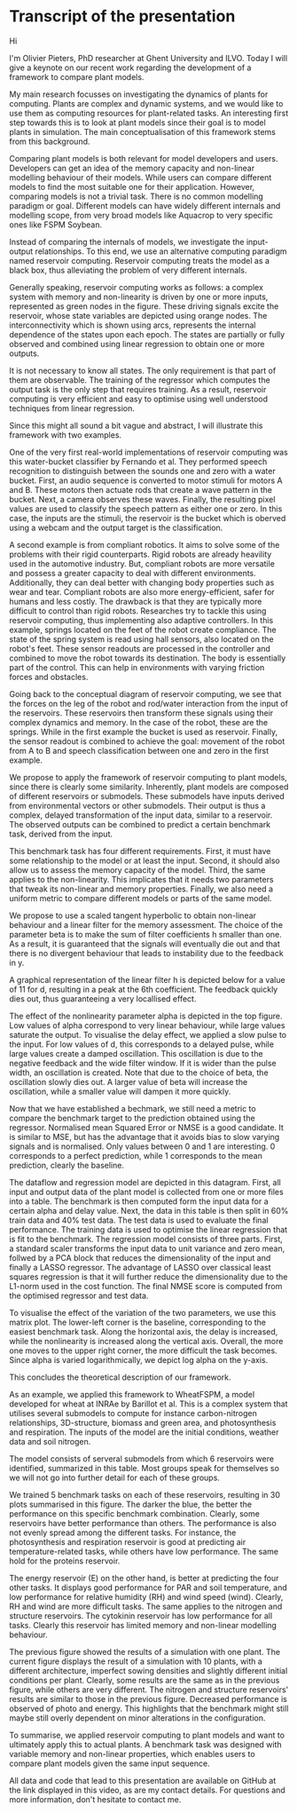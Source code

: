 Transcript of the presentation
==============================

Hi

I'm Olivier Pieters, PhD researcher at Ghent University and ILVO. Today I will give a keynote on our recent work regarding the development of a framework to compare plant models.

My main research focusses on investigating the dynamics of plants for computing. Plants are complex and dynamic systems, and we would like to use them as computing resources for plant-related tasks. An interesting first step towards this is to look at plant models since their goal is to model plants in simulation. The main conceptualisation of this framework stems from this background.

Comparing plant models is both relevant for model developers and users. Developers can get an idea of the memory capacity and non-linear modelling behaviour of their models. While users can compare different models to find the most suitable one for their application. However, comparing models is not a trivial task. There is no common modelling paradigm or goal. Different models can have widely different internals and modelling scope, from very broad models like Aquacrop to very specific ones like FSPM Soybean.

Instead of comparing the internals of models, we investigate the input-output relationships. To this end, we use an alternative computing paradigm named reservoir computing. Reservoir computing treats the model as a black box, thus alleviating the problem of very different internals.

Generally speaking, reservoir computing works as follows: a complex system with memory and non-linearity is driven by one or more inputs, represented as green nodes in the figure. These driving signals excite the reservoir, whose state variables are depicted using orange nodes. The interconnectivity which is shown using arcs, represents the internal dependence of the states upon each epoch.  The states are partially or fully observed and  combined using linear regression to obtain one or more outputs.  

It is not necessary to know all states. The only requirement is that part of them are observable. The training of the regressor which computes the output task is the only step that requires training. As a result, reservoir computing is very efficient and easy to optimise using well understood techniques from linear regression.

Since this might all sound a bit vague and abstract, I will illustrate this framework with two examples. 

One of the very first real-world implementations of reservoir computing was this water-bucket classifier by Fernando et al. They performed speech recognition to distinguish between the sounds one and zero with a water bucket. First, an audio sequence is converted to motor stimuli for motors A and B. These motors then actuate rods that create a wave pattern in the bucket. Next, a camera observes these waves. Finally, the resulting pixel values are used to classify the speech pattern as either one or zero. In this case, the inputs are the stimuli, the reservoir is the bucket which is oberved using a webcam and the output target is the classification.

A second example is from compliant robotics. It aims to solve some of the problems with their rigid counterparts. Rigid robots are already heavility used in the automotive industry. But, compliant robots are more versatile and possess a greater capacity to deal with different environments. Additionally, they can deal better with changing body properties such as  wear and tear. Compliant robots are also more energy-efficient, safer for humans and less costly. The drawback is that they are typically more difficult to control than rigid robots. Researches try to tackle this using reservoir computing, thus implementing also adaptive controllers. In this example, springs located on the feet of the robot create compliance. The state of the spring system is read using hall sensors, also located on the robot's feet. These sensor readouts are processed in the controller and combined to move the robot towards its destination. The body is essentially part of the control. This can help in environments with varying friction forces and obstacles.

Going back to the conceptual diagram of reservoir computing, we see that the forces on the leg of the robot and rod/water interaction from the input of the reservoirs. These reservoirs then transform these signals using their complex dynamics and memory. In the case of the robot, these are the springs. While in the first example the bucket is used as reservoir. Finally, the sensor readout is combined to achieve the goal: movement of the robot from A to B and speech classification between one and zero in the first example.

We propose to apply the framework of reservoir computing to plant models, since there is clearly some similarity. Inherently, plant models are composed of different reservoirs or submodels. These submodels have inputs derived from environmental vectors or other submodels. Their output is thus a complex, delayed transformation of the input data, similar to a reservoir. The observed outputs can be combined to predict a certain benchmark task, derived from the input.

This benchmark task has four different requirements. First, it must have some relationship to the model or at least the input. Second, it should also allow us to assess the memory capacity of the model. Third, the same applies to the non-linearity. This implicates that it needs two parameters that tweak its non-linear and memory properties. Finally, we also need a uniform metric to compare different models or parts of the same model.

We propose to use a scaled tangent hyperbolic to obtain non-linear behaviour and a linear filter for the memory assessment. The choice of the parameter beta is to make the sum of filter coefficients h  smaller than one. As a result, it is guaranteed that the signals will eventually die out and that there is no divergent behaviour that leads to instability due to the feedback in y.

A graphical representation of the linear filter h is depicted below for a value of 11 for d, resulting in a peak at the 6th coefficient. The feedback quickly dies out, thus guaranteeing a very locallised effect.

The effect of the nonlinearity parameter alpha is depicted in the top figure. Low values of alpha correspond to very linear behaviour, while large values saturate the output. To visualise the delay effect, we applied a slow pulse to the input. For low values of d, this corresponds to a delayed pulse, while large values create a damped oscillation. This oscillation is due to the negative feedback and the wide filter window. If it is wider than the pulse width, an oscillation is created. Note that due to the choice of beta, the oscillation slowly dies out. A larger value of beta will increase the oscillation, while a smaller value will dampen it more quickly.

Now that we have established a bechmark, we still need a metric to compare the benchmark target to the prediction obtained using the regressor. Normalised mean Squared Error or NMSE is a good candidate. It is similar to MSE, but has the advantage that it avoids bias to slow varying signals and is normalised. Only values between 0 and 1 are interesting. 0 corresponds to a perfect prediction, while 1 corresponds to the mean prediction, clearly the baseline.

The dataflow and regression model are depicted in this datagram. First, all input and output data of the plant model is collected from one or more files into a table. The benchmark is then computed form the input data for a certain alpha and delay value. Next, the data in this table is then split in 60% train data and 40% test data. The test data is used to evaluate the final performance. The training data is used to optimise the linear regression that is fit to the benchmark. The regression model consists of three parts. First, a standard scaler transforms the input data to unit variance and zero mean, follwed by a PCA block that reduces the dimensionality of the input and finally a LASSO regressor. The advantage of LASSO over classical least squares regression is that it will further reduce the dimensionality due to the L1-norm used in the cost function. The final NMSE score is computed from the optimised regressor and test data.  

To visualise the effect of the variation of the two parameters, we use this matrix plot. The lower-left corner is the baseline, corresponding to the easiest benchmark task. Along the horizontal axis, the delay is increased, while the nonlinearity is increased along the vertical axis. Overall, the more one moves to the upper right corner, the more difficult the task becomes. Since alpha is varied logarithmically, we depict log alpha on the y-axis.

This concludes the theoretical description of our framework.

As an example, we applied this framework to WheatFSPM, a model developed for wheat at INRAe by Barillot et al. This is a complex system that utilises several submodels to compute for instance carbon-nitrogen relationships, 3D-structure, biomass and green area, and photosynthesis and respiration. The inputs of the model are the initial conditions, weather data and soil nitrogen.

The model consists of serveral submodels from which 6 reservoirs were identified, summarized in this table. Most groups speak for themselves so we will not go into further detail for each of these groups.

We trained 5 benchmark tasks on each of these reservoirs, resulting in 30 plots summarised in this figure. The darker the blue, the better the performance on this specific benchmark combination. Clearly, some reservoirs have better performance than others. The performance is also not evenly spread among the different tasks. For instance, the photosynthesis and respiration reservoir is good at predicting air temperature-related tasks, while others have low performance. The same hold for the proteins reservoir.

The energy reservoir (E) on the other hand, is better at predicting the four other tasks. It displays good performance for PAR and soil temperature, and low performance for relative humidity (RH) and wind speed (wind). Clearly, RH and wind are more difficult tasks. The same applies to the nitrogen and structure reservoirs. The cytokinin reservoir has low performance for all tasks. Clearly this reservoir has limited memory and non-linear modelling behaviour.

The previous figure showed the results of a simulation with one plant. The current figure displays the result of a simulation with 10 plants, with a different architecture, imperfect sowing densities and slightly different initial conditions per plant. Clearly, some results are the same as in the previous figure, while others are very different. The nitrogen and structure reservoirs' results are similar to those in the previous figure. Decreased performance is observed of photo and energy. This highlights that the benchmark might still maybe still overly dependent on minor alterations in the configuration.

To summarise, we applied reservoir computing to plant models and want to ultimately apply this to actual plants. A benchmark task was designed with variable memory and non-linear properties, which enables users to compare plant models given the same input sequence.

All data and code that lead to this presentation are available on GitHub at the link displayed in this video, as are my contact details. For questions and more information, don't hesitate to contact me.
